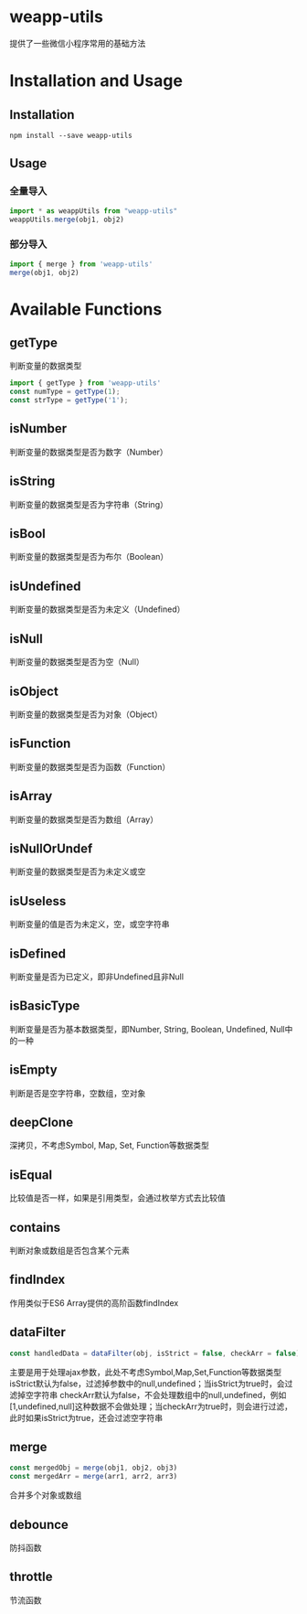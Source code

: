 # weapp-utils

提供了一些微信小程序常用的基础方法

# Installation and Usage

## Installation

```shell
npm install --save weapp-utils
```

## Usage

### 全量导入

```javascript
import * as weappUtils from "weapp-utils"
weappUtils.merge(obj1, obj2)
```

### 部分导入

```javascript
import { merge } from 'weapp-utils'
merge(obj1, obj2)
```

# Available Functions

## getType

判断变量的数据类型

```javascript
import { getType } from 'weapp-utils'
const numType = getType(1);
const strType = getType('1');
```

## isNumber

判断变量的数据类型是否为数字（Number）

## isString

判断变量的数据类型是否为字符串（String）

## isBool

判断变量的数据类型是否为布尔（Boolean）

## isUndefined

判断变量的数据类型是否为未定义（Undefined）

## isNull

判断变量的数据类型是否为空（Null）

## isObject

判断变量的数据类型是否为对象（Object）

## isFunction

判断变量的数据类型是否为函数（Function）

## isArray

判断变量的数据类型是否为数组（Array）

## isNullOrUndef

判断变量的数据类型是否为未定义或空

## isUseless

判断变量的值是否为未定义，空，或空字符串

## isDefined

判断变量是否为已定义，即非Undefined且非Null

## isBasicType

判断变量是否为基本数据类型，即Number, String, Boolean, Undefined, Null中的一种

## isEmpty

判断是否是空字符串，空数组，空对象

## deepClone

深拷贝，不考虑Symbol, Map, Set, Function等数据类型

## isEqual

比较值是否一样，如果是引用类型，会通过枚举方式去比较值

## contains

判断对象或数组是否包含某个元素

## findIndex

作用类似于ES6 Array提供的高阶函数findIndex

## dataFilter

```javascript
const handledData = dataFilter(obj, isStrict = false, checkArr = false)
```

主要是用于处理ajax参数，此处不考虑Symbol,Map,Set,Function等数据类型
isStrict默认为false，过滤掉参数中的null,undefined；当isStrict为true时，会过滤掉空字符串
checkArr默认为false，不会处理数组中的null,undefined，例如[1,undefined,null]这种数据不会做处理；当checkArr为true时，则会进行过滤，此时如果isStrict为true，还会过滤空字符串

## merge

```javascript
const mergedObj = merge(obj1, obj2, obj3)
const mergedArr = merge(arr1, arr2, arr3)
```

合并多个对象或数组

## debounce

防抖函数

## throttle

节流函数